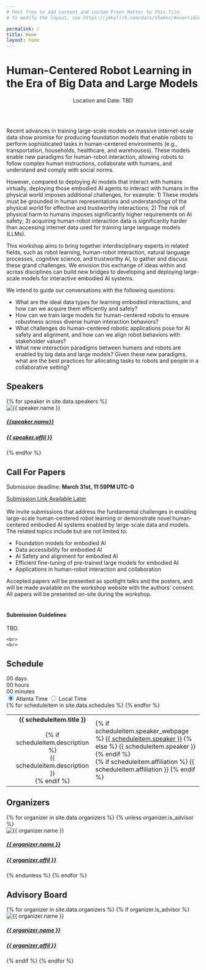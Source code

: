 ```yaml
---
# Feel free to add content and custom Front Matter to this file.
# To modify the layout, see https://jekyllrb.com/docs/themes/#overriding-theme-defaults

permalink: /
title: Home
layout: home
---
```


<h1 class="page-heading">Human-Centered Robot Learning in the Era of Big Data and Large Models</h1>

<p class="workshop-location" align="center">
    Location and Date: TBD
</p>
<!-- <p align="center">
    <a href="">[Live Stream Link]</a>
</p> -->


<!-- <video autoplay muted loop style="object-fit: cover; height: 320px; width: 100%; border-radius: 8px; box-shadow: 0 4px 8px rgba(0,0,0,0.2);">
    <source src="assets/img/teaser_video.mp4" type="video/mp4">
    Your browser does not support the video tag.
</video> -->

<br>
<br>

Recent advances in training large-scale models on massive internet-scale data show promise for producing foundation models that enable robots to perform sophisticated tasks in human-centered environments (e.g., transportation, households, healthcare, and warehouses). These models enable new paradigms for human-robot interaction, allowing robots to follow complex human instructions, collaborate with humans, and understand and comply with social norms. 


However, compared to deploying AI models that interact with humans virtually, deploying those embodied AI agents to interact with humans in the physical world imposes additional challenges, for example: 1) These models must be grounded in human representations and understandings of the physical world for effective and trustworthy interactions; 2) The risk of physical harm to humans imposes significantly higher requirements on AI safety; 3) acquiring human-robot interaction data is significantly harder than accessing internet data used for training large language models (LLMs). 

This workshop aims to bring together interdisciplinary experts in related fields, such as robot learning, human-robot interaction, natural language processes, cognitive science, and trustworthy AI, to gather and discuss these grand challenges. We envision this exchange of ideas within and across disciplines can build new bridges to developing and deploying large-scale models for interactive embodied AI systems.

We intend to guide our conversations with the following questions:
<ul>
    <li>What are the ideal data types for learning embodied interactions, and how can we acquire them efficiently and safely?</li>
    <li>How can we train large models for human-centered robots to ensure robustness across diverse human interaction behaviors?</li>
    <li>What challenges do human-centered robotic applications pose for AI safety and alignment, and how can we align robot behaviors with stakeholder values?</li>
    <li>What new interaction paradigms between humans and robots are enabled by big data and large models? Given these new paradigms, what are the best practices for allocating tasks to robots and people in a collaborative setting?</li>
</ul>

<!-- ![](assets/img/banner.jpg) -->



<section id="speakers">
    <h2 class="mb-4">Speakers</h2>
    <div class="row">
        {% for speaker in site.data.speakers %}
        <div class="col-lg-3 col-md-4 mb-3">
            <div class="card h-100">
                <div class="card-img-container mx-auto">
                    <img src="{{ '/assets/img/speakers/' | append: speaker.img }}" class="card-img-top rounded-img mx-auto" alt="{{ speaker.name }}">
                </div>
                <div class="card-body">
                    <h5 class="card-title  text-center"><a href="{{ speaker.webpage }}"> {{speaker.name}} </a></h5>
                    <h5 class="card-title  text-center">
                    <a href="{{ speaker.affil_link }}">{{ speaker.affil }}</a></h5>
                    <!-- <p class="card-text">{{ speaker.bio }}</p> -->
                </div>
            </div>
        </div>
        {% endfor %}
    </div>
</section>

<!-- Call for Papers -->

<section id="papers">
    <h2 class="mb-3">Call For Papers</h2>
    <p>Submission deadline: <b>March 31st, 11:59PM UTC-0</b></p>
    <div class="submission-box">
    <a href="">Submission Link Available Later</a>
    </div>
    <br>
     We invite submissions that address the fundamental challenges in enabling large-scale human-centered robot learning or demonstrate novel human-centered embodied AI systems enabled by large-scale data and models. The related topics include but are not limited to:
    <ul>
        <li>Foundation models for embodied AI</li>
        <li>Data accessibility for embodied AI</li>
        <li>AI Safety and alignment for embodied AI</li>
        <li>Efficient fine-tuning of pre-trained large models for embodied AI</li>
        <li>Applications in human-robot interaction and collaboration</li>
    </ul>
    Accepted papers will be presented as spotlight talks and the posters, and will be made available on the workshop website with the authors’ consent. All papers will be presented on-site during the workshop.
    <br>
    <br>
    <h4 class="mb-3">Submission Guidelines</h4>
    TBD.
    <!-- There is <b>no</b> strict page limit; however, we encourage submissions to be within 4-8 pages (excluding references) to facilitate thorough review.
    <br>
    Papers should be submitted in PDF format, adhering to the ICRA template and submission guidelines on our workshop website.
    <br>
    Submissions will be evaluated based on their originality, technical quality, relevance to the workshop themes, and potential to spark discussions on the future of robot manipulation.
    <br>
    <b>Additionally</b>, to encourage discussion on the workshop topic, we ask authors to provide 1~2 paragraphs of statements on how their work relates to the workshop theme (See the submission page). These information will help us organize the workshop discussion and better feature the accepted works on the website.
    Accepted papers will be presented either as posters or orals, and will be archived on the workshop website with the authors’ consent. All papers will be presented on-site during the workshop. -->

    <br>
    <br>
    
</section>


<section id="schedules">
    <h2 class="mb-3">Schedule</h2>
    <!-- Schedule -->
    <!-- Comment out the following line and uncomment it if there is urgent notice about schedule.  -->
    <!-- <p class="highlight">Important notice.</p> -->
    <div class="countdown-container">
    <div class="time-box">
        <span id="days" class="time-number">00</span>
        <span class="time-label">days</span>
    </div>
    <div class="time-box">
        <span id="hours" class="time-number">00</span>
        <span class="time-label">hours</span>
    </div>
    <div class="time-box">
        <span id="minutes" class="time-number">00</span>
        <span class="time-label">minutes</span>
    </div>
    </div>
    <div id="real-time-clock">
    </div>
    <div class = "post-content">
        <div id="timezone-buttons">
        <input type="radio" id="tokyo-time-btn" name="timezone" class="timezone-radio" onclick="selectTokyoTime()" checked>
        <label for="tokyo-time-btn" class="timezone-label">Atlanta Time</label>
        <input type="radio" id="local-time-btn" onclick="selectLocalTime()" name="timezone" class="timezone-radio">
        <label for="local-time-btn" class="timezone-label">Local Time</label>
        <div id="slider"></div>
    </div>
    <table>
        {% for scheduleitem in site.data.schedules %}
        <tr class="schedule-row" data-event-time="{{ scheduleitem.time }}">
            <td class="time-cell" data-tokyo-time="{{ scheduleitem.time }}">
                <!-- Initially shows Tokyo time; will be updated by JavaScript -->
                <p align="center">
                <!-- {{ scheduleitem.time }} -->
                    <div align="center" class="time-display"></div>
                    <div align="center" class="timezone-info"></div>
                </p>
            </td>
            <td align="center">
                <div class="col-xs-12">
                    <b>{{ scheduleitem.title }}</b>
                </div>
                <br>
                {% if scheduleitem.description %}
                <div class="col-xs-12" align="center">
                    {{ scheduleitem.description }}
                </div>
                {% endif %}
            </td>
            <td>
                <div class="people-name text-center">
                    <!-- scheduleitem name (link to webpage if provided) -->
                    {% if scheduleitem.speaker_webpage %}
                        <a href="{{ scheduleitem.speaker_webpage }}" target="_blank">{{ scheduleitem.speaker }}</a>
                    {% else %}
                        {{ scheduleitem.speaker }}
                    {% endif %}
                    <br>
                    <!-- scheduleitem affiliation (if provided) -->
                    {% if scheduleitem.affiliation %}
                        {{ scheduleitem.affiliation }}
                    {% endif %}
                </div>
            </td>
        </tr>
        {% endfor %}
    </table>
    </div>
</section>

<!-- Force time display in the table -->
<script>
    selectTokyoTime();
    updateScheduleStyles();
</script>

<!-- <section id="workshop-location" class="mt-5">
    <h2 class="mb-3">Workshop Location</h2>
    <div class="row">
        <div class="col-lg-12 col-md-12 mx-auto">
            <img src="assets/img/workshop_location.jpg" alt="Workshop Location" class="img-fluid">
        </div>
    </div>
</section> -->

<!-- Organizers Section -->
<section id="organizers" class="mt-5">
    <h2 class="mb-3">Organizers</h2>
    <div class="row">
        {% for organizer in site.data.organizers %}
            {% unless organizer.is_advisor %}
                <div class="col-lg-2 col-md-4 col-sm-6 mb-4">
                    <div class="card h-100">
                        <div class="card-img-container mx-auto">
                            <img src="{{ '/assets/img/organizers/' | append: organizer.img }}" class="card-img-top rounded-img mx-auto" alt="{{ organizer.name }}">
                        </div>
                        <div class="card-body">
                            <h5 class="card-title text-center">
                                <a href="{{ organizer.webpage }}">{{ organizer.name }}</a>
                            </h5>
                            <h5 class="card-title text-center">
                                <a href="{{ organizer.affil_link }}">{{ organizer.affil }}</a>
                            </h5>
                        </div>
                    </div>
                </div>
            {% endunless %}
        {% endfor %}
    </div>
</section>

<!-- Organizers Section -->
<section id="organizers" class="mt-5">
    <h2 class="mb-3">Advisory Board</h2>
    <div class="row">
        {% for organizer in site.data.organizers %}
            {% if organizer.is_advisor %}
                <div class="col-lg-2 col-md-4 col-sm-6 mb-4">
                    <div class="card h-100">
                        <div class="card-img-container mx-auto">
                            <img src="{{ '/assets/img/organizers/' | append: organizer.img }}" class="card-img-top rounded-img mx-auto" alt="{{ organizer.name }}">
                        </div>
                        <div class="card-body">
                            <h5 class="card-title text-center">
                                <a href="{{ organizer.webpage }}">{{ organizer.name }}</a>
                            </h5>
                            <h5 class="card-title text-center">
                                <a href="{{ organizer.affil_link }}">{{ organizer.affil }}</a>
                            </h5>
                        </div>
                    </div>
                </div>
            {% endif %}
        {% endfor %}
    </div>
</section>